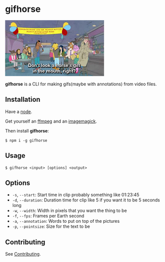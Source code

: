 # gifhorse

![](README.gif)

**gifhorse** is a CLI for making gifs(maybe with annotations) from video files.

## Installation

Have a [node](https://nodejs.org/).

Get yourself an [ffmpeg](https://www.ffmpeg.org/) and an [imagemagick](http://www.imagemagick.org/).

Then install **gifhorse**:

```
$ npm i -g gifhorse
```

## Usage

```
$ gifhorse <input> [options] <output>
```

## Options

* `-s`, `--start`: Start time in clip probably something like 01:23:45
* `-d`, `--duration`: Duration time for clip like 5 if you want it to be 5 seconds long
* `-w`, `--width`: Width in pixels that you want the thing to be
* `-f`, `--fps`: Frames per Earth second
* `-a`, `--annotation`: Words to put on top of the pictures
* `-p`, `--pointsize`: Size for the text to be

## Contributing

See [Contributing](CONTRIBUTING.md).
